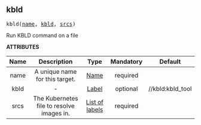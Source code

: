 <!-- Generated with Stardoc: http://skydoc.bazel.build -->

<a name="#kbld"></a>

## kbld

<pre>
kbld(<a href="#kbld-name">name</a>, <a href="#kbld-kbld">kbld</a>, <a href="#kbld-srcs">srcs</a>)
</pre>


Run KBLD command on a file


**ATTRIBUTES**


| Name  | Description | Type | Mandatory | Default |
| :-------------: | :-------------: | :-------------: | :-------------: | :-------------: |
| name |  A unique name for this target.   | <a href="https://bazel.build/docs/build-ref.html#name">Name</a> | required |  |
| kbld |  -   | <a href="https://bazel.build/docs/build-ref.html#labels">Label</a> | optional | //kbld:kbld_tool |
| srcs |  The Kubernetes file to resolve images in.   | <a href="https://bazel.build/docs/build-ref.html#labels">List of labels</a> | required |  |


